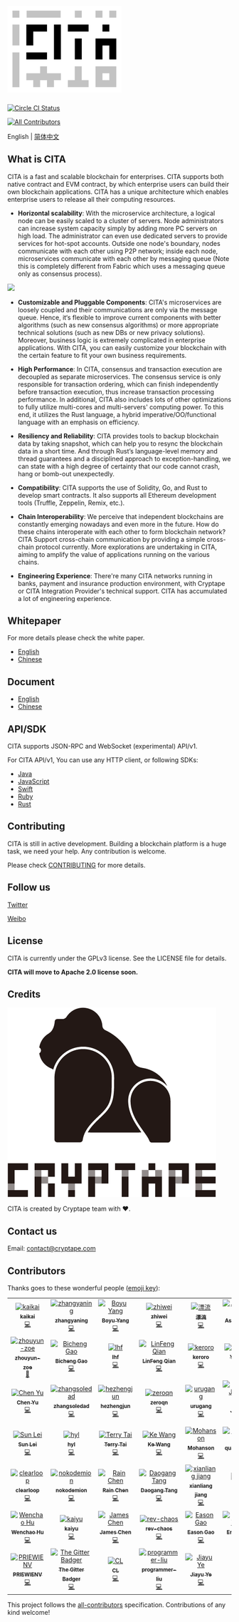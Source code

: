 # <img src="https://github.com/cryptape/assets/blob/master/CITA-logo.png?raw=true" width="256">

[![Circle CI Status](https://circleci.com/gh/cryptape/cita.svg?branch=develop)](https://circleci.com/gh/cryptape/cita)

[![All Contributors](https://img.shields.io/badge/all_contributors-47-orange.svg?style=flat-square)](#contributors)

English | [简体中文](./README-CN.md)

## What is CITA

CITA is a fast and scalable blockchain for enterprises. CITA supports both native contract and EVM contract, by which enterprise users can build their own blockchain applications. CITA has a unique architecture which enables enterprise users to release all their computing resources.

- **Horizontal scalability**: With the microservice architecture, a logical node can be easily scaled to a cluster of servers. Node administrators can increase system capacity simply by adding more PC servers on high load. The administrator can even use dedicated servers to provide services for hot-spot accounts. Outside one node's boundary, nodes communicate with each other using P2P network; inside each node, microservices communicate with each other by messaging queue (Note this is completely different from Fabric which uses a messaging queue only as consensus process).

![](https://github.com/cryptape/citahub-docs/blob/master/docs/assets/cita-assets/architecture.jpg?raw=true)

- **Customizable and Pluggable Components**: CITA's microservices are loosely coupled and their communications are only via the message queue. Hence, it‘s flexible to improve current components with better algorithms (such as new consensus algorithms) or more appropriate technical solutions (such as new DBs or new privacy solutions). Moreover, business logic is extremely complicated in enterprise applications. With CITA, you can easily customize your blockchain with the certain feature to fit your own business requirements.

- **High Performance**: In CITA, consensus and transaction execution are decoupled as separate microservices. The consensus service is only responsible for transaction ordering, which can finish independently before transaction execution, thus increase transaction processing performance. In additional, CITA also includes lots of other optimizations to fully utilize multi-cores and multi-servers' computing power. To this end, it utilizes the Rust language, a hybrid imperative/OO/functional language with an emphasis on efficiency.

- **Resiliency and Reliability**: CITA provides tools to backup blockchain data by taking snapshot, which can help you to resync the blockchain data in a short time. And through Rust’s language-level memory and thread guarantees and a disciplined approach to exception-handling, we can state with a high degree of certainty that our code cannot crash, hang or bomb-out unexpectedly.

- **Compatibility**: CITA supports the use of Solidity, Go, and Rust to develop smart contracts. It also supports all Ethereum development tools (Truffle, Zeppelin, Remix, etc.).

- **Chain Interoperability**: We perceive that independent blockchains are constantly emerging nowadays and even more in the future. How do these chains interoperate with each other to form blockchain network? CITA Support cross-chain communication by providing a simple cross-chain protocol currently. More explorations are undertaking in CITA, aiming to amplify the value of applications running on the various chains.

- **Engineering Experience**: There're many CITA networks running in banks, payment and insurance production environment, with Cryptape or CITA Integration Provider's technical support.  CITA has accumulated a lot of engineering experience.

## Whitepaper

For more details please check the white paper.

- [English](https://github.com/cryptape/cita-whitepaper/blob/master/en/technical-whitepaper.md)
- [Chinese](https://github.com/cryptape/cita-whitepaper/blob/master/zh/technical-whitepaper.md)

## Document

- [English](https://docs.citahub.com/en-US/cita/cita-intro)
- [Chinese](https://docs.citahub.com/zh-CN/cita/cita-intro)

## API/SDK

CITA supports JSON-RPC and WebSocket (experimental) API/v1.

For CITA API/v1, You can use any HTTP client, or following SDKs:

* [Java](https://github.com/cryptape/cita-sdk-java)
* [JavaScript](https://github.com/cryptape/cita-sdk-js)
* [Swift](https://github.com/cryptape/cita-sdk-swift)
* [Ruby](https://github.com/cryptape/cita-sdk-ruby)
* [Rust](https://github.com/cryptape/cita-common/tree/develop/cita-web3)

## Contributing

CITA is still in active development. Building a blockchain platform is a huge task, we need your help. Any contribution is welcome.

Please check [CONTRIBUTING](.github/CONTRIBUTING.md) for more details.

## Follow us

[Twitter](https://twitter.com/Cryptape)

[Weibo](http://weibo.com/u/6307204864)

## License

CITA is currently under the GPLv3 license. See the LICENSE file for details.

**CITA will move to Apache 2.0 license soon.**

## Credits

<img src="https://github.com/cryptape/assets/blob/master/cryptape-logo-square.png?raw=true">

CITA is created by Cryptape team with :heart:.

## Contact us

Email: <contact@cryptape.com>

## Contributors

Thanks goes to these wonderful people ([emoji key](https://allcontributors.org/docs/en/emoji-key)):

<!-- ALL-CONTRIBUTORS-LIST:START - Do not remove or modify this section -->
<!-- prettier-ignore -->
<table><tr><td align="center"><a href="https://github.com/kaikai1024"><img src="https://avatars0.githubusercontent.com/u/8768261?v=4" width="100px;" alt="kaikai"/><br /><sub><b>kaikai</b></sub></a><br /><a href="https://github.com/cryptape/cita/commits?author=kaikai1024" title="Code">💻</a></td><td align="center"><a href="https://twitter.com/zhangyaning1985"><img src="https://avatars0.githubusercontent.com/u/161756?v=4" width="100px;" alt="zhangyaning"/><br /><sub><b>zhangyaning</b></sub></a><br /><a href="https://github.com/cryptape/cita/commits?author=u2" title="Code">💻</a></td><td align="center"><a href="https://yangby-cryptape.github.io/"><img src="https://avatars1.githubusercontent.com/u/30993023?v=4" width="100px;" alt="Boyu Yang"/><br /><sub><b>Boyu Yang</b></sub></a><br /><a href="https://github.com/cryptape/cita/commits?author=yangby-cryptape" title="Code">💻</a></td><td align="center"><a href="https://github.com/rink1969"><img src="https://avatars1.githubusercontent.com/u/1633038?v=4" width="100px;" alt="zhiwei"/><br /><sub><b>zhiwei</b></sub></a><br /><a href="https://github.com/cryptape/cita/commits?author=rink1969" title="Code">💻</a></td><td align="center"><a href="https://www.driftluo.com"><img src="https://avatars3.githubusercontent.com/u/19374080?v=4" width="100px;" alt="漂流"/><br /><sub><b>漂流</b></sub></a><br /><a href="https://github.com/cryptape/cita/commits?author=driftluo" title="Code">💻</a></td><td align="center"><a href="https://ouwenkg.github.io/"><img src="https://avatars0.githubusercontent.com/u/11801722?v=4" width="100px;" alt="AsceticBear"/><br /><sub><b>AsceticBear</b></sub></a><br /><a href="https://github.com/cryptape/cita/commits?author=ouwenkg" title="Code">💻</a></td><td align="center"><a href="https://github.com/jerry-yu"><img src="https://avatars2.githubusercontent.com/u/2151472?v=4" width="100px;" alt="yubo"/><br /><sub><b>yubo</b></sub></a><br /><a href="https://github.com/cryptape/cita/commits?author=jerry-yu" title="Code">💻</a></td></tr><tr><td align="center"><a href="https://github.com/zhouyun-zoe"><img src="https://avatars0.githubusercontent.com/u/36949326?v=4" width="100px;" alt="zhouyun-zoe"/><br /><sub><b>zhouyun-zoe</b></sub></a><br /><a href="https://github.com/cryptape/cita/commits?author=zhouyun-zoe" title="Documentation">📖</a></td><td align="center"><a href="https://github.com/volzkzg"><img src="https://avatars2.githubusercontent.com/u/2860864?v=4" width="100px;" alt="Bicheng Gao"/><br /><sub><b>Bicheng Gao</b></sub></a><br /><a href="https://github.com/cryptape/cita/commits?author=volzkzg" title="Code">💻</a></td><td align="center"><a href="https://github.com/EighteenZi"><img src="https://avatars3.githubusercontent.com/u/31607114?v=4" width="100px;" alt="lhf"/><br /><sub><b>lhf</b></sub></a><br /><a href="https://github.com/cryptape/cita/commits?author=EighteenZi" title="Code">💻</a></td><td align="center"><a href="http://ahorn.me"><img src="https://avatars0.githubusercontent.com/u/1160419?v=4" width="100px;" alt="LinFeng Qian"/><br /><sub><b>LinFeng Qian</b></sub></a><br /><a href="https://github.com/cryptape/cita/commits?author=TheWaWaR" title="Code">💻</a></td><td align="center"><a href="https://github.com/keroro520"><img src="https://avatars3.githubusercontent.com/u/1870648?v=4" width="100px;" alt="keroro"/><br /><sub><b>keroro</b></sub></a><br /><a href="https://github.com/cryptape/cita/commits?author=keroro520" title="Code">💻</a></td><td align="center"><a href="https://github.com/leeyr338"><img src="https://avatars3.githubusercontent.com/u/38514341?v=4" width="100px;" alt="Yaorong"/><br /><sub><b>Yaorong</b></sub></a><br /><a href="https://github.com/cryptape/cita/commits?author=leeyr338" title="Code">💻</a></td><td align="center"><a href="https://github.com/suyanlong"><img src="https://avatars2.githubusercontent.com/u/16421423?v=4" width="100px;" alt="suyanlong"/><br /><sub><b>suyanlong</b></sub></a><br /><a href="https://github.com/cryptape/cita/commits?author=suyanlong" title="Code">💻</a></td></tr><tr><td align="center"><a href="https://github.com/Keith-CY"><img src="https://avatars1.githubusercontent.com/u/7271329?v=4" width="100px;" alt="Chen Yu"/><br /><sub><b>Chen Yu</b></sub></a><br /><a href="https://github.com/cryptape/cita/commits?author=Keith-CY" title="Code">💻</a></td><td align="center"><a href="https://zhangsoledad.github.io/salon"><img src="https://avatars2.githubusercontent.com/u/3198439?v=4" width="100px;" alt="zhangsoledad"/><br /><sub><b>zhangsoledad</b></sub></a><br /><a href="https://github.com/cryptape/cita/commits?author=zhangsoledad" title="Code">💻</a></td><td align="center"><a href="https://github.com/hezhengjun"><img src="https://avatars0.githubusercontent.com/u/30688033?v=4" width="100px;" alt="hezhengjun"/><br /><sub><b>hezhengjun</b></sub></a><br /><a href="https://github.com/cryptape/cita/commits?author=hezhengjun" title="Code">💻</a></td><td align="center"><a href="https://github.com/zeroqn"><img src="https://avatars0.githubusercontent.com/u/23418132?v=4" width="100px;" alt="zeroqn"/><br /><sub><b>zeroqn</b></sub></a><br /><a href="https://github.com/cryptape/cita/commits?author=zeroqn" title="Code">💻</a></td><td align="center"><a href="https://github.com/urugang"><img src="https://avatars1.githubusercontent.com/u/11461821?v=4" width="100px;" alt="urugang"/><br /><sub><b>urugang</b></sub></a><br /><a href="https://github.com/cryptape/cita/commits?author=urugang" title="Code">💻</a></td><td align="center"><a href="https://justjjy.com"><img src="https://avatars0.githubusercontent.com/u/1695400?v=4" width="100px;" alt="Jiang Jinyang"/><br /><sub><b>Jiang Jinyang</b></sub></a><br /><a href="https://github.com/cryptape/cita/commits?author=jjyr" title="Code">💻</a></td><td align="center"><a href="https://twitter.com/janhxie"><img src="https://avatars0.githubusercontent.com/u/5958?v=4" width="100px;" alt="Jan Xie"/><br /><sub><b>Jan Xie</b></sub></a><br /><a href="https://github.com/cryptape/cita/commits?author=janx" title="Code">💻</a></td></tr><tr><td align="center"><a href="https://github.com/jerry-sl"><img src="https://avatars0.githubusercontent.com/u/5476062?v=4" width="100px;" alt="Sun Lei"/><br /><sub><b>Sun Lei</b></sub></a><br /><a href="https://github.com/cryptape/cita/commits?author=jerry-sl" title="Code">💻</a></td><td align="center"><a href="https://github.com/chuchenxihyl"><img src="https://avatars1.githubusercontent.com/u/23721562?v=4" width="100px;" alt="hyl"/><br /><sub><b>hyl</b></sub></a><br /><a href="https://github.com/cryptape/cita/commits?author=chuchenxihyl" title="Code">💻</a></td><td align="center"><a href="http://terrytai.me"><img src="https://avatars3.githubusercontent.com/u/5960?v=4" width="100px;" alt="Terry Tai"/><br /><sub><b>Terry Tai</b></sub></a><br /><a href="https://github.com/cryptape/cita/commits?author=poshboytl" title="Code">💻</a></td><td align="center"><a href="https://bll.io"><img src="https://avatars0.githubusercontent.com/u/9641495?v=4" width="100px;" alt="Ke Wang"/><br /><sub><b>Ke Wang</b></sub></a><br /><a href="https://github.com/cryptape/cita/commits?author=kilb" title="Code">💻</a></td><td align="center"><a href="http://accu.cc"><img src="https://avatars3.githubusercontent.com/u/12387889?v=4" width="100px;" alt="Mohanson"/><br /><sub><b>Mohanson</b></sub></a><br /><a href="https://github.com/cryptape/cita/commits?author=mohanson" title="Code">💻</a></td><td align="center"><a href="https://www.jianshu.com/u/3457636b07c5"><img src="https://avatars3.githubusercontent.com/u/17267434?v=4" width="100px;" alt="quanzhan lu"/><br /><sub><b>quanzhan lu</b></sub></a><br /><a href="https://github.com/cryptape/cita/commits?author=luqz" title="Code">💻</a></td><td align="center"><a href="https://github.com/duanyytop"><img src="https://avatars1.githubusercontent.com/u/5823268?v=4" width="100px;" alt="duanyytop"/><br /><sub><b>duanyytop</b></sub></a><br /><a href="https://github.com/cryptape/cita/commits?author=duanyytop" title="Code">💻</a></td></tr><tr><td align="center"><a href="https://github.com/clearloop"><img src="https://avatars0.githubusercontent.com/u/26088946?v=4" width="100px;" alt="clearloop"/><br /><sub><b>clearloop</b></sub></a><br /><a href="https://github.com/cryptape/cita/commits?author=clearloop" title="Code">💻</a></td><td align="center"><a href="https://github.com/hot3246624"><img src="https://avatars3.githubusercontent.com/u/9135770?v=4" width="100px;" alt="nokodemion"/><br /><sub><b>nokodemion</b></sub></a><br /><a href="https://github.com/cryptape/cita/commits?author=hot3246624" title="Code">💻</a></td><td align="center"><a href="http://rainchen.com"><img src="https://avatars0.githubusercontent.com/u/71397?v=4" width="100px;" alt="Rain Chen"/><br /><sub><b>Rain Chen</b></sub></a><br /><a href="https://github.com/cryptape/cita/commits?author=rainchen" title="Code">💻</a></td><td align="center"><a href="https://github.com/daogangtang"><img src="https://avatars2.githubusercontent.com/u/629594?v=4" width="100px;" alt="Daogang Tang"/><br /><sub><b>Daogang Tang</b></sub></a><br /><a href="https://github.com/cryptape/cita/commits?author=daogangtang" title="Code">💻</a></td><td align="center"><a href="https://github.com/jiangxianliang007"><img src="https://avatars1.githubusercontent.com/u/24754263?v=4" width="100px;" alt="xianliang jiang"/><br /><sub><b>xianliang jiang</b></sub></a><br /><a href="https://github.com/cryptape/cita/commits?author=jiangxianliang007" title="Code">💻</a></td><td align="center"><a href="https://github.com/vinberm"><img src="https://avatars0.githubusercontent.com/u/17666225?v=4" width="100px;" alt="Nov"/><br /><sub><b>Nov</b></sub></a><br /><a href="https://github.com/cryptape/cita/commits?author=vinberm" title="Code">💻</a></td><td align="center"><a href="https://github.com/rairyx"><img src="https://avatars2.githubusercontent.com/u/5009854?v=4" width="100px;" alt="Rai Yang"/><br /><sub><b>Rai Yang</b></sub></a><br /><a href="https://github.com/cryptape/cita/commits?author=rairyx" title="Code">💻</a></td></tr><tr><td align="center"><a href="http://www.huwenchao.com/"><img src="https://avatars0.githubusercontent.com/u/1630721?v=4" width="100px;" alt="Wenchao Hu"/><br /><sub><b>Wenchao Hu</b></sub></a><br /><a href="https://github.com/cryptape/cita/commits?author=huwenchao" title="Code">💻</a></td><td align="center"><a href="https://github.com/Kayryu"><img src="https://avatars1.githubusercontent.com/u/35792093?v=4" width="100px;" alt="kaiyu"/><br /><sub><b>kaiyu</b></sub></a><br /><a href="https://github.com/cryptape/cita/commits?author=Kayryu" title="Code">💻</a></td><td align="center"><a href="https://ashchan.com"><img src="https://avatars2.githubusercontent.com/u/1391?v=4" width="100px;" alt="James Chen"/><br /><sub><b>James Chen</b></sub></a><br /><a href="https://github.com/cryptape/cita/commits?author=ashchan" title="Code">💻</a></td><td align="center"><a href="https://github.com/rev-chaos"><img src="https://avatars1.githubusercontent.com/u/32355308?v=4" width="100px;" alt="rev-chaos"/><br /><sub><b>rev-chaos</b></sub></a><br /><a href="https://github.com/cryptape/cita/commits?author=rev-chaos" title="Code">💻</a></td><td align="center"><a href="https://github.com/KaoImin"><img src="https://avatars1.githubusercontent.com/u/24822778?v=4" width="100px;" alt="Eason Gao"/><br /><sub><b>Eason Gao</b></sub></a><br /><a href="https://github.com/cryptape/cita/commits?author=KaoImin" title="Code">💻</a></td><td align="center"><a href="http://qinix.com"><img src="https://avatars1.githubusercontent.com/u/1946663?v=4" width="100px;" alt="Eric Zhang"/><br /><sub><b>Eric Zhang</b></sub></a><br /><a href="https://github.com/cryptape/cita/commits?author=qinix" title="Code">💻</a></td><td align="center"><a href="https://github.com/jasl"><img src="https://avatars2.githubusercontent.com/u/1024162?v=4" width="100px;" alt="Jun Jiang"/><br /><sub><b>Jun Jiang</b></sub></a><br /><a href="https://github.com/cryptape/cita/commits?author=jasl" title="Code">💻</a></td></tr><tr><td align="center"><a href="https://blog.priewienv.me"><img src="https://avatars1.githubusercontent.com/u/9765170?v=4" width="100px;" alt="PRIEWIENV"/><br /><sub><b>PRIEWIENV</b></sub></a><br /><a href="https://github.com/cryptape/cita/commits?author=PRIEWIENV" title="Code">💻</a></td><td align="center"><a href="https://gitter.im"><img src="https://avatars2.githubusercontent.com/u/8518239?v=4" width="100px;" alt="The Gitter Badger"/><br /><sub><b>The Gitter Badger</b></sub></a><br /><a href="https://github.com/cryptape/cita/commits?author=gitter-badger" title="Code">💻</a></td><td align="center"><a href="https://github.com/classicalliu"><img src="https://avatars3.githubusercontent.com/u/13375784?v=4" width="100px;" alt="CL"/><br /><sub><b>CL</b></sub></a><br /><a href="https://github.com/cryptape/cita/commits?author=classicalliu" title="Code">💻</a></td><td align="center"><a href="https://github.com/programmer-liu"><img src="https://avatars2.githubusercontent.com/u/25048144?v=4" width="100px;" alt="programmer-liu"/><br /><sub><b>programmer-liu</b></sub></a><br /><a href="https://github.com/cryptape/cita/commits?author=programmer-liu" title="Code">💻</a></td><td align="center"><a href="https://github.com/yejiayu"><img src="https://avatars3.githubusercontent.com/u/10446547?v=4" width="100px;" alt="Jiayu Ye"/><br /><sub><b>Jiayu Ye</b></sub></a><br /><a href="https://github.com/cryptape/cita/commits?author=yejiayu" title="Code">💻</a></td></tr></table>

<!-- ALL-CONTRIBUTORS-LIST:END -->

This project follows the [all-contributors](https://github.com/all-contributors/all-contributors) specification. Contributions of any kind welcome!
